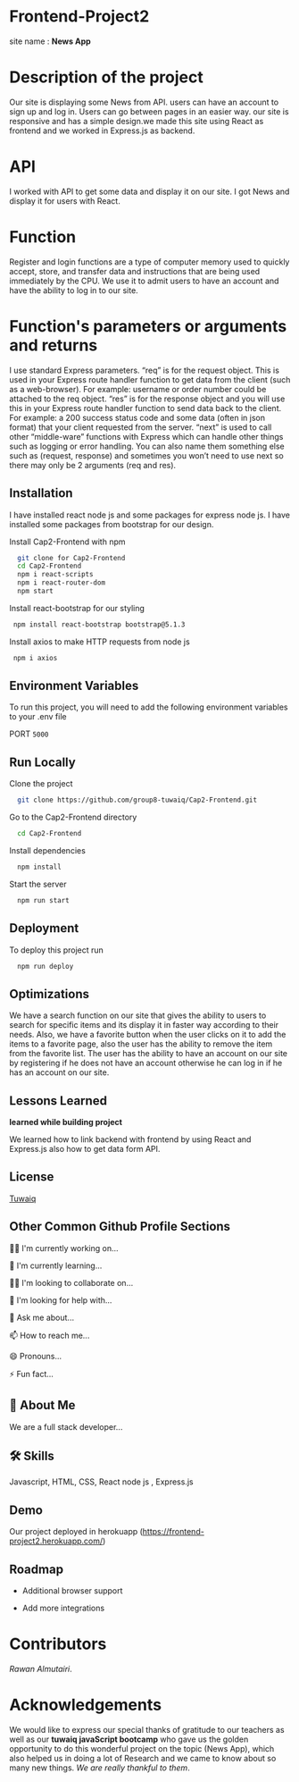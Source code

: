 # Frontend-Project2
  site name :
 **News App**

# Description of the project
Our site is displaying some News from API.
users can have an account to sign up and log in.
Users can go between pages in an easier way.
our site is responsive and has a simple design.we made this site using React as frontend and we worked in Express.js as backend.

# API
I worked with API to get some data and display it on our site.
I got News and display it for users with React. 

# Function 
Register and login functions are a type of computer memory used to quickly accept, store, and transfer data and instructions that are being used immediately by the CPU.
We use it to admit users to have an account and have the ability to log in to our site.

# Function's parameters or arguments and returns 
I use standard Express parameters. “req” is for the request object. This is used in your Express route handler function to get data from the client (such as a web-browser). For example: username or order number could be attached to the req object. “res” is for the response object and you will use this in your Express route handler function to send data back to the client. For example: a 200 success status code and some data (often in json format) that your client requested from the server. “next” is used to call other “middle-ware” functions with Express which can handle other things such as logging or error handling. You can also name them something else such as (request, response) and sometimes you won’t need to use next so there may only be 2 arguments (req and res).
 
## Installation
I have installed react node js and some packages for express node js. 
I have installed some packages from bootstrap for our design.

Install Cap2-Frontend with npm

```bash
  git clone for Cap2-Frontend 
  cd Cap2-Frontend  
  npm i react-scripts
  npm i react-router-dom
  npm start 
```
Install react-bootstrap for our styling 

```bash 
 npm install react-bootstrap bootstrap@5.1.3
```
Install axios to make HTTP requests from node js 
```bash
 npm i axios
```

## Environment Variables

To run this project, you will need to add the following environment variables to your .env file

PORT `5000` 

## Run Locally

Clone the project

```bash
  git clone https://github.com/group8-tuwaiq/Cap2-Frontend.git
```

Go to the Cap2-Frontend directory

```bash
  cd Cap2-Frontend
```

Install dependencies

```bash
  npm install
```

Start the server

```bash
  npm run start
```


## Deployment

To deploy this project run

```bash
  npm run deploy
```


## Optimizations

We have a search function on our site that gives the ability to users to search for specific items and its display it in faster way according to their needs.
Also, we have a favorite button when the user clicks on it to add the items to a favorite page, also the user has the ability to remove the item from the favorite list.
The user has the ability to have an account on our site by registering if he does not have an account otherwise he can log in if he has an account on our site.
## Lessons Learned

**learned while building project**

We learned how to link backend with frontend by using React and Express.js also how to get data form API.

## License

[Tuwaiq](https://tuwaiq.edu.sa/en/#prog_section/)


## Other Common Github Profile Sections
👩‍💻 I'm currently working on...

🧠 I'm currently learning...

👯‍♀️ I'm looking to collaborate on...

🤔 I'm looking for help with...

💬 Ask me about...

📫 How to reach me...

😄 Pronouns...

⚡️ Fun fact...


## 🚀 About Me
We are a full stack developer...


## 🛠 Skills
Javascript, HTML, CSS, React node js , Express.js 



## Demo 

Our project deployed in herokuapp 
(https://frontend-project2.herokuapp.com/)

## Roadmap

- Additional browser support

- Add more integrations


# Contributors

*Rawan Almutairi*. 

# Acknowledgements
We would like to express our special thanks of gratitude to our teachers as well as our **tuwaiq javaScript bootcamp** who gave us the golden opportunity to do this wonderful project on the topic (News App), which also helped us in doing a lot of Research and we came to know about so many new things. 
*We are really thankful to them*.
